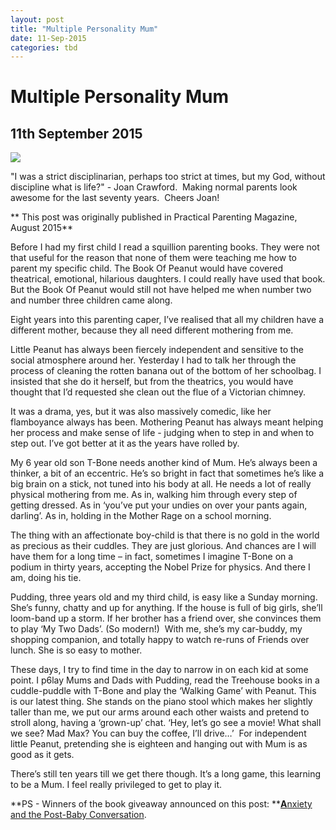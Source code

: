 ```yaml
---
layout: post
title: "Multiple Personality Mum"
date: 11-Sep-2015
categories: tbd
---
```


# Multiple Personality Mum

## 11th September 2015

<img class="photo-horiz" src="http://joancrawfordma.tripod.com/sitebuildercontent/sitebuilderpictures/crawfordshildrenmain.jpg" />

"I was a strict disciplinarian,   perhaps too strict at times, but my God, without discipline what is life?" - Joan Crawford.  Making normal parents look awesome for the last seventy years.  Cheers Joan!

** This post was originally published in Practical Parenting Magazine, August 2015**

Before I had my first child I read a squillion parenting books. They were not that useful for the reason that none of them were teaching me how to parent my specific child. The Book Of Peanut would have covered theatrical, emotional, hilarious daughters. I could really have used that book. But the Book Of Peanut would still not have helped me when number two and number three children came along.

Eight years into this parenting caper, I’ve realised that all my children have a different mother, because they all need different mothering from me.

Little Peanut has always been fiercely independent and sensitive to the social atmosphere around her. Yesterday I had to talk her through the process of cleaning the rotten banana out of the bottom of her schoolbag. I insisted that she do it herself, but from the theatrics, you would have thought that I’d requested she clean out the flue of a Victorian chimney.

It was a drama, yes, but it was also massively comedic, like her flamboyance always has been. Mothering Peanut has always meant helping her process and make sense of life - judging when to step in and when to step out. I’ve got better at it as the years have rolled by.

My 6 year old son T-Bone needs another kind of Mum. He’s always been a thinker, a bit of an eccentric. He’s so bright in fact that sometimes he’s like a big brain on a stick, not tuned into his body at all. He needs a lot of really physical mothering from me. As in, walking him through every step of getting dressed. As in ‘you’ve put your undies on over your pants again, darling’. As in, holding in the Mother Rage on a school morning.

The thing with an affectionate boy-child is that there is no gold in the world as precious as their cuddles. They are just glorious. And chances are I will have them for a long time – in fact, sometimes I imagine T-Bone on a podium in thirty years, accepting the Nobel Prize for physics. And there I am, doing his tie.

Pudding, three years old and my third child, is easy like a Sunday morning. She’s funny, chatty and up for anything. If the house is full of big girls, she’ll loom-band up a storm. If her brother has a friend over, she convinces them to play ‘My Two Dads’. (So modern!)  With me, she’s my car-buddy, my shopping companion, and totally happy to watch re-runs of Friends over lunch. She is so easy to mother.

These days, I try to find time in the day to narrow in on each kid at some point. I p6lay Mums and Dads with Pudding, read the Treehouse books in a cuddle-puddle with T-Bone and play the ‘Walking Game’ with Peanut. This is our latest thing. She stands on the piano stool which makes her slightly taller than me, we put our arms around each other waists and pretend to stroll along, having a ‘grown-up’ chat. ‘Hey, let’s go see a movie! What shall we see? Mad Max? You can buy the coffee, I’ll drive…’  For independent little Peanut, pretending she is eighteen and hanging out with Mum is as good as it gets.

There’s still ten years till we get there though. It’s a long game, this learning to be a Mum. I feel really privileged to get to play it.

**PS - Winners of the book giveaway announced on this post: **<a href="http://mogantosh.com/anxiety-and-the-post-baby-conversation-a-book-giveaway/">**A**nxiety and the Post-Baby Conversation</a>.
